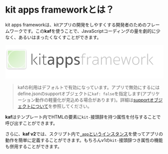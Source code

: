 # kit apps frameworkとは？

kit apps frameworkは、kitアプリの開発をしやすくする開発者のためのフレームワークです。この**kaf**を使うことで、JavaScriptコーディングの量を劇的に少なく、あるいはまったくなくすことができます。

![kaf](images/kaf.png)

> kafの利用はデフォルトで有効になっています。アプリで無効にするにはdefine.jsonのsupportオブジェクトに`kaf: false`を指定します(アプリケーション動作の軽量化が見込める場合があります)。詳細は[supportオブジェクトについて](/DEFS)を参照してください。

**kaf**はテンプレート内でHTMLの要素に`kit-`接頭辞を持つ属性を付与することで呼び出すことができます。

さらに、**kaf v2**では、スクリプト内で[`_app`というインスタンス](/_app)を使ってアプリの動作を簡単に定義することができます。もちろんv1の`kit-`接頭辞つき属性の機能も併用することができます。
